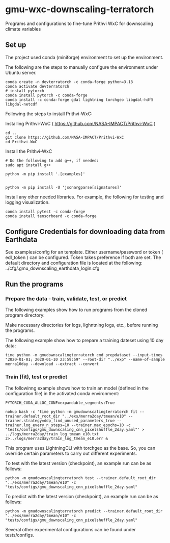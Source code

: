 # gmu-wxc-downscaling-terratorch
Programs and configurations to fine-tune Prithvi WxC for downscaling climate variables

## Set up

The project used conda (miniforge) environment to set up the environment.

The following are the steps to manually configure the environment under Ubuntu server.

```
conda create -n devterratorch -c conda-forge python=3.13
conda activate devterratorch
# install pytorch
conda install pytorch -c conda-forge
conda install -c conda-forge gdal lightning torchgeo libgdal-hdf5 libgdal-netcdf
```

Following the steps to install Prithvi-WxC:

Installing Prithvi-WxC ( https://github.com/NASA-IMPACT/Prithvi-WxC )

```
cd ..
git clone https://github.com/NASA-IMPACT/Prithvi-WxC
cd Prithvi-WxC
```
Install the Prithvi-WxC

```
# Do the following to add g++, if needed:
sudo apt install g++
```

```
python -m pip install '.[examples]'


python -m pip install -U 'jsonargparse[signatures]'

```

Install any other needed libraries. For example, the following for testing and logging visualization.

```
conda install pytest -c conda-forge
conda install tensorboard -c conda-forge
```

## Configure Credentials for downloading data from Earthdata

See examples/config for an template. Either username/password or token ( edl_token ) can be configured. Token takes preference if both are set. The default directory and configuration file is located at the following:
../cfg/.gmu_downscaling_earthdata_login.cfg


## Run the programs

### Prepare the data - train, validate, test, or predict

The following examples show how to run programs from the cloned program directory:

Make necessary directories for logs, lighntning logs, etc., before running the programs.

The following example show how to prepare a training dateset using 10 day data:
```
time python -m gmudownscalingterratorch cmd prepdataset --input-times "2020-01-01; 2020-01-10 23:59:59" --root-dir "../exp" --name-of-sample merra10day --download --extract --convert
```

### Train (fit), test or predict
The followinng example shows how to train an model (defined in the configuration file) in the activated conda environment:

```
PYTORCH_CUDA_ALLOC_CONF=expandable_segments:True

nohup bash -c 'time python -m gmudownscalingterratorch fit --trainer.default_root_dir "../exs/merra2day/tmean/e10" --trainer.strategy=ddp_find_unused_parameters_true --trainer.log_every_n_steps=10 --trainer.max_epochs=10 -c "tests/configs/gmu_downscaling_cnn_pixelshuffle_2day.yaml"' > ../logs/merra2day/train_log_tmean_e10.txt 2>../logs/merra2day/train_log_tmean_e10.err &
```

This program uses LightningCLI with torchgeo as the base. So, you can override certain parameters to carry out different experiments.

To test with the latest version (checkpoint), an example run can be as follows:

```
python -m gmudownscalingterratorch test --trainer.default_root_dir "../exs/merra2day/tmean/e10" -c "tests/configs/gmu_downscaling_cnn_pixelshuffle_2day.yaml"
```

To predict with the latest version (checkpoint), an example run can be as follows:

```
python -m gmudownscalingterratorch predict --trainer.default_root_dir "../exs/merra2day/tmean/e10" -c "tests/configs/gmu_downscaling_cnn_pixelshuffle_2day.yaml"
```
Several other experimental configurations can be found under tests/configs.


